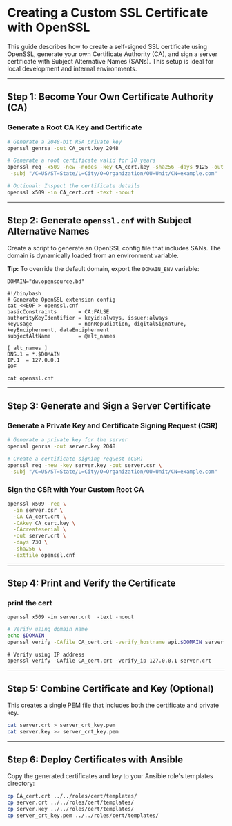 # Creating a Custom SSL Certificate with OpenSSL

This guide describes how to create a self-signed SSL certificate using OpenSSL, generate your own Certificate Authority (CA), and sign a server certificate with Subject Alternative Names (SANs). This setup is ideal for local development and internal environments.

---

## Step 1: Become Your Own Certificate Authority (CA)

### Generate a Root CA Key and Certificate

```bash
# Generate a 2048-bit RSA private key
openssl genrsa -out CA_cert.key 2048

# Generate a root certificate valid for 10 years
openssl req -x509 -new -nodes -key CA_cert.key -sha256 -days 9125 -out CA_cert.crt \
 -subj "/C=US/ST=State/L=City/O=Organization/OU=Unit/CN=example.com"

# Optional: Inspect the certificate details
openssl x509 -in CA_cert.crt -text -noout
```

---

## Step 2: Generate `openssl.cnf` with Subject Alternative Names

Create a script to generate an OpenSSL config file that includes SANs. The domain is dynamically loaded from an environment variable.

**Tip:** To override the default domain, export the `DOMAIN_ENV` variable:
```
DOMAIN="dw.opensource.bd"
```

```
#!/bin/bash
# Generate OpenSSL extension config
cat <<EOF > openssl.cnf
basicConstraints       = CA:FALSE
authorityKeyIdentifier = keyid:always, issuer:always
keyUsage               = nonRepudiation, digitalSignature, keyEncipherment, dataEncipherment
subjectAltName         = @alt_names

[ alt_names ]
DNS.1 = *.$DOMAIN
IP.1  = 127.0.0.1
EOF

cat openssl.cnf
```



---



## Step 3: Generate and Sign a Server Certificate


### Generate a Private Key and Certificate Signing Request (CSR)

```bash
# Generate a private key for the server
openssl genrsa -out server.key 2048

# Create a certificate signing request (CSR)
openssl req -new -key server.key -out server.csr \
 -subj "/C=US/ST=State/L=City/O=Organization/OU=Unit/CN=example.com"
```

### Sign the CSR with Your Custom Root CA

```bash
openssl x509 -req \
  -in server.csr \
  -CA CA_cert.crt \
  -CAkey CA_cert.key \
  -CAcreateserial \
  -out server.crt \
  -days 730 \
  -sha256 \
  -extfile openssl.cnf
```
---

## Step 4: Print and Verify the Certificate

### print the cert
```
openssl x509 -in server.crt  -text -noout
```

```bash
# Verify using domain name
echo $DOMAIN
openssl verify -CAfile CA_cert.crt -verify_hostname api.$DOMAIN server.crt

```
```
# Verify using IP address
openssl verify -CAfile CA_cert.crt -verify_ip 127.0.0.1 server.crt
```

---

## Step 5: Combine Certificate and Key (Optional)

This creates a single PEM file that includes both the certificate and private key.

```bash
cat server.crt > server_crt_key.pem
cat server.key >> server_crt_key.pem
```

---

## Step 6: Deploy Certificates with Ansible

Copy the generated certificates and key to your Ansible role's templates directory:

```bash
cp CA_cert.crt ../../roles/cert/templates/
cp server.crt ../../roles/cert/templates/
cp server.key ../../roles/cert/templates/
cp server_crt_key.pem ../../roles/cert/templates/
```







